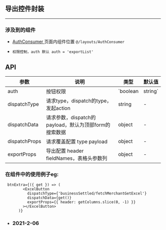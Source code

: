 ## 导出控件封装

---

### 涉及到的组件
- [ AuthConsumer ](@/layouts/AuthConsumer) 页面内组件位置 `@/layouts/AuthConsumer`
  
- `权限控制，auth 默认 auth = 'exportList' `


## API
  
  
 | 参数          | 说明                                                  | 类型               | 默认值     |
 | ------------- | ----------------------------------------------------- | ------------------ | ---------- |
 | auth          | 按钮权限                                              | `boolean | string` | exportList |
 | dispatchType  | 请求type，dispatch的type，发起action                  | string             | -          |
 | dispatchData  | 请求参数，dispatch的payload，默认为顶部form的搜索数据 | object             | -          |
 | dispatchProps | 请求覆盖配置 type payload                             | object             | -          |
 | exportProps   | 导出配置 header fieldNames，表格头参数列              | object             | -          |



### <ExcelButton></ExcelButton>在组件中的使用例子eg:

```
 btnExtra={({ get }) => (
        <ExcelButton
          dispatchType={'businessSettled/fetchMerchantGetExcel'}
          dispatchData={get()}
          exportProps={{ header: getColumns.slice(0, -1) }}
        ></ExcelButton>
      )}
```


 - ### 2021-2-06

